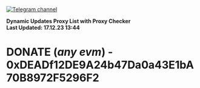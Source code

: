 [![Telegram channel](https://img.shields.io/endpoint?url=https://runkit.io/damiankrawczyk/telegram-badge/branches/master?url=https://t.me/n4z4v0d)](https://t.me/n4z4v0d) 

**Dynamic Updates Proxy List with Proxy Checker**  
**Last Updated: 17.12.23 13:44**

# DONATE (_any evm_) - 0xDEADf12DE9A24b47Da0a43E1bA70B8972F5296F2
